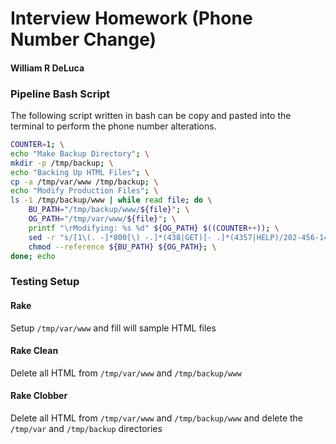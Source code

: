 # Interview Homework (Phone Number Change)
#### William R DeLuca

### Pipeline Bash Script
The following script written in bash can be copy and pasted into the terminal to perform the phone number alterations.
```bash
COUNTER=1; \
echo "Make Backup Directory"; \
mkdir -p /tmp/backup; \
echo "Backing Up HTML Files"; \
cp -a /tmp/var/www /tmp/backup; \
echo "Modify Production Files"; \
ls -1 /tmp/backup/www | while read file; do \
    BU_PATH="/tmp/backup/www/${file}"; \
    OG_PATH="/tmp/var/www/${file}"; \
    printf "\rModifying: %s %d" ${OG_PATH} $((COUNTER++)); \
    sed -r "s/[1\(. -]*800[\) -.]*(438|GET)[- .]*(4357|HELP)/202-456-1414/g" ${BU_PATH} > ${OG_PATH}; \
    chmod --reference ${BU_PATH} ${OG_PATH}; \
done; echo
```
### Testing Setup
#### Rake
Setup `/tmp/var/www` and fill will sample HTML files
#### Rake Clean
Delete all HTML from `/tmp/var/www` and `/tmp/backup/www`
#### Rake Clobber
Delete all HTML from `/tmp/var/www` and `/tmp/backup/www` and delete the `/tmp/var` and `/tmp/backup` directories